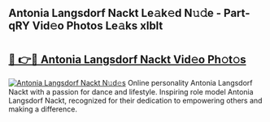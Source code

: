 ## Antonia Langsdorf Nackt Le𝚊k𝚎d N𝚞𝚍e - Part-qRY Vid𝚎o Photos Le𝚊ks xlblt

# <h2><a href="http://fb4xm6.evod.top/?m=Antonia+Langsdorf+Nackt">🔗 👉🔴 Antonia Langsdorf Nackt Vid𝚎o Ph𝚘t𝚘s</a></h2>

[![Antonia Langsdorf Nackt N𝚞d𝚎s](https://i.imgur.com/8V9OHl7.gif)](http://fb4xm6.evod.top/?m=Antonia+Langsdorf+Nackt)
Online personality Antonia Langsdorf Nackt with a passion for dance and lifestyle. Inspiring role model Antonia Langsdorf Nackt, recognized for their dedication to empowering others and making a difference. 
